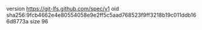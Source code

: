 version https://git-lfs.github.com/spec/v1
oid sha256:9fcb4662e4e80554058e9e2ff5c5aad768523f9ff3218b19c011ddb166d8773a
size 96

